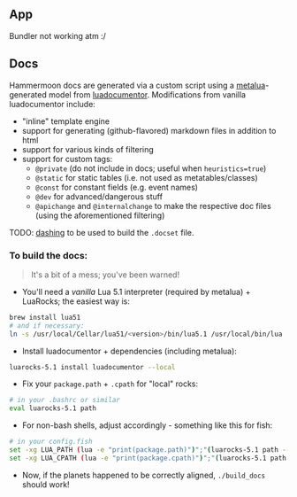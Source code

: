 ## App
Bundler not working atm :/

## Docs

Hammermoon docs are generated via a custom script using a [metalua]-generated model from [luadocumentor]. Modifications from vanilla luadocumentor include:

- "inline" template engine
- support for generating (github-flavored) markdown files in addition to html
- support for various kinds of filtering
- support for custom tags:
  - `@private` (do not include in docs; useful when `heuristics=true`)
  - `@static` for static tables (i.e. not used as metatables/classes)
  - `@const` for constant fields (e.g. event names)
  - `@dev` for advanced/dangerous stuff
  - `@apichange` and `@internalchange` to make the respective doc files (using the aforementioned filtering)

TODO: [dashing] to be used to build the `.docset` file.

[metalua]: https://github.com/fab13n/metalua
[luadocumentor]: https://github.com/LuaDevelopmentTools/luadocumentor
[dashing]: https://github.com/technosophos/dashing

### To build the docs:

> It's a bit of a mess; you've been warned!

- You'll need a *vanilla* Lua 5.1 interpreter (required by metalua) + LuaRocks; the easiest way is:

```bash
brew install lua51
# and if necessary:
ln -s /usr/local/Cellar/lua51/<version>/bin/lua5.1 /usr/local/bin/lua
```

- Install luadocumentor + dependencies (including metalua):

```bash
luarocks-5.1 install luadocumentor --local
```

- Fix your `package.path` + `.cpath` for "local" rocks:

```bash
# in your .bashrc or similar
eval luarocks-5.1 path
```

- For non-bash shells, adjust accordingly - something like this for fish:

```bash
# in your config.fish
set -xg LUA_PATH (lua -e "print(package.path)")";"(luarocks-5.1 path --lr-path)
set -xg LUA_CPATH (lua -e "print(package.cpath)")";"(luarocks-5.1 path --lr-cpath)
```

- Now, if the planets happened to be correctly aligned, `./build_docs` should work!


